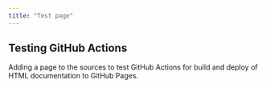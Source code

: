 ```yaml
---
title: "Test page"
---
```


## Testing GitHub Actions

Adding a page to the sources to test GitHub Actions for build and deploy of HTML documentation to GitHub Pages.